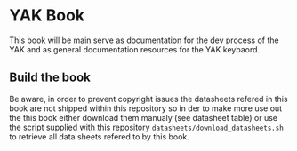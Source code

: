 # YAK Book
This book will be main serve as documentation for the dev process of the YAK and as general documentation resources
for the YAK keybaord.

## Build the book
Be aware, in order to prevent copyright issues the datasheets refered in this book are not shipped within this repository
so in der to make more use out the this book either download them manualy (see datasheet table) or use the script
supplied with this repository `datasheets/download_datasheets.sh` to retrieve all data sheets refered to by this book.

